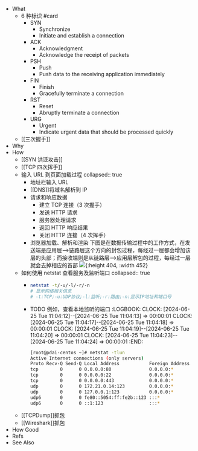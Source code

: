 - What
	- 6 种标识 #card
		- SYN
			- Synchronize
			- Initiate and establish a connection
		- ACK
			- Acknowledgment
			- Acknowledge the receipt of packets
		- PSH
			- Push
			- Push data to the receiving application immediately
		- FIN
			- Finish
			- Gracefully terminate a connection
		- RST
			- Reset
			- Abruptly terminate a connection
		- URG
			- Urgent
			- Indicate urgent data that should be processed quickly
	- [[三次握手]]
- Why
- How
	- [[SYN 洪泛攻击]]
	- [[TCP 四次挥手]]
	- 输入 URL 到页面加载过程
	  collapsed:: true
		- 地址栏输入 URL
		- [[DNS]]将域名解析到 IP
		- 请求和响应数据
			- 建立 TCP 连接（3 次握手）
			- 发送 HTTP 请求
			- 服务器处理请求
			- 返回 HTTP 响应结果
			- 关闭 HTTP 连接（4 次挥手）
		- 浏览器加载、解析和渲染
		  下图是在数据传输过程中的工作方式，在发送端是应用层-->链路层这个方向的封包过程，每经过一层都会增加该层的头部；而接收端则是从链路层-->应用层解包的过程，每经过一层就会去掉相应的首部
		  ![](https://pdai.tech/images/develop/network/dev-network-protocol-10.png){:height 404, :width 452}
	- 如何使用 netstat 查看服务及监听端口
	  collapsed:: true
		- ```sh
		  netstat -t/-u/-l/-r/-n  
		  # 显示网络相关信息
		  # -t:TCP;-u:UDP协议;-l:监听;-r:路由;-n:显示IP地址和端口号
		  ```
		- TODO 例如，查看本地监听的端口 
		  :LOGBOOK:
		  CLOCK: [2024-06-25 Tue 11:04:12]--[2024-06-25 Tue 11:04:13] =>  00:00:01
		  CLOCK: [2024-06-25 Tue 11:04:17]--[2024-06-25 Tue 11:04:18] =>  00:00:01
		  CLOCK: [2024-06-25 Tue 11:04:19]--[2024-06-25 Tue 11:04:20] =>  00:00:01
		  CLOCK: [2024-06-25 Tue 11:04:23]--[2024-06-25 Tue 11:04:24] =>  00:00:01
		  :END:
		  ```sh
		  [root@pdai-centos ~]# netstat -tlun
		  Active Internet connections (only servers)
		  Proto Recv-Q Send-Q Local Address           Foreign Address         State      
		  tcp        0      0 0.0.0.0:80              0.0.0.0:*               LISTEN      
		  tcp        0      0 0.0.0.0:22              0.0.0.0:*               LISTEN     
		  tcp        0      0 0.0.0.0:443             0.0.0.0:*               LISTEN                          
		  udp        0      0 172.21.0.14:123         0.0.0.0:*                          
		  udp        0      0 127.0.0.1:123           0.0.0.0:*                          
		  udp6       0      0 fe80::5054:ff:fe2b::123 :::*                               
		  udp6       0      0 ::1:123                 :::* 
		  ```
	- [[TCPDump]]抓包
	- [[Wireshark]]抓包
- How Good
- Refs
- See Also